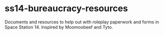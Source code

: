 # ss14-bureaucracy-resources
Documents and resources to help out with roleplay paperwork and forms in Space Station 14. Inspired by Moomoobeef and Tyto.
